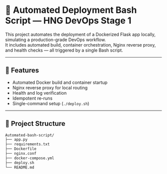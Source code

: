 # 🚀 Automated Deployment Bash Script — HNG DevOps Stage 1

This project automates the deployment of a Dockerized Flask app locally, simulating a production-grade DevOps workflow.  
It includes automated build, container orchestration, Nginx reverse proxy, and health checks — all triggered by a single Bash script.

---

## 🧠 Features
- Automated Docker build and container startup
- Nginx reverse proxy for local routing
- Health and log verification
- Idempotent re-runs
- Single-command setup (`./deploy.sh`)

---

## 🧩 Project Structure
```bash
Automated-bash-script/
├── app.py
├── requirements.txt
├── Dockerfile
├── nginx.conf
├── docker-compose.yml
├── deploy.sh
└── README.md
